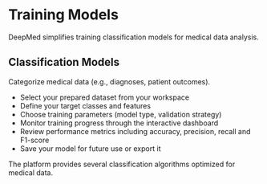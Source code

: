 # Training Models

DeepMed simplifies training classification models for medical data analysis.

## Classification Models

Categorize medical data (e.g., diagnoses, patient outcomes).

- Select your prepared dataset from your workspace
- Define your target classes and features
- Choose training parameters (model type, validation strategy)
- Monitor training progress through the interactive dashboard
- Review performance metrics including accuracy, precision, recall and F1-score
- Save your model for future use or export it

The platform provides several classification algorithms optimized for medical data.
